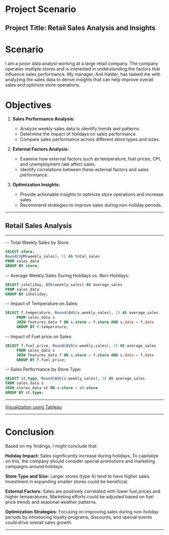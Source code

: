# Project Scenario

## Project Title: Retail Sales Analysis and Insights

# Scenario

I am a junior data analyst working at a large retail company. The company operates multiple stores and is interested in understanding the factors that influence sales performance. My manager, Anil Halder, has tasked me with analyzing the sales data to derive insights that can help improve overall sales and optimize store operations.

# Objectives

1. **Sales Performance Analysis:**
   - Analyze weekly sales data to identify trends and patterns.
   - Determine the impact of holidays on sales performance.
   - Compare sales performance across different store types and sizes.

2. **External Factors Analysis:**
   - Examine how external factors such as temperature, fuel prices, CPI, and unemployment rate affect sales.
   - Identify correlations between these external factors and sales performance.

3. **Optimization Insights:**
   - Provide actionable insights to optimize store operations and increase sales.
   - Recommend strategies to improve sales during non-holiday periods.
___
## Retail Sales Analysis 
___
-- Total Weekly Sales by Store:
```sql
SELECT store, 
Round(SUM(weekly_sales), 2) AS total_sales
FROM sales_data
GROUP BY store;
```
-- Average Weekly Sales During Holidays vs. Non-Holidays:
```sql
SELECT isholiday, AVG(weekly_sales) AS average_sales
FROM sales_data
GROUP BY isholiday;
```
-- Impact of Temperature on Sales:
```sql
SELECT f.temperature, Round(AVG(s.weekly_sales), 2) AS average_sales
     FROM sales_data s
     JOIN features_data f ON s.store = f.store AND s.date = f.date
     GROUP BY f.temperature;
```
-- Impact of Fuel price on Sales:
```sql
SELECT f.fuel_price, Round(AVG(s.weekly_sales), 2) AS average_sales
     FROM sales_data s
     JOIN features_data f ON s.store = f.store AND s.date = f.date
     GROUP BY f.fuel_price;
```

-- Sales Performance by Store Type:
```sql
SELECT st.type, Round(AVG(s.weekly_sales), 2) AS average_sales
FROM sales_data s
JOIN stores_data st ON s.store = st.store
GROUP BY st.type;
```
___

[Visualization using Tableau](https://public.tableau.com/views/RetailStoreSalesAnalysis_17208758732890/RetailStoreSalesAnalysis?:language=en-US&:sid=&:redirect=auth&:display_count=n&:origin=viz_share_link)
___

# Conclusion

Based on my findings, I might conclude that:

**Holiday Impact:** Sales significantly increase during holidays. To capitalize on this, the company should consider special promotions and marketing campaigns around holidays.

**Store Type and Size:** Larger stores (type A) tend to have higher sales. Investment in expanding smaller stores could be beneficial.

**External Factors:** Sales are positively correlated with lower fuel prices and higher temperatures. Marketing efforts could be adjusted based on fuel price trends and seasonal weather patterns.

**Optimization Strategies:** Focusing on improving sales during non-holiday periods by introducing loyalty programs, discounts, and special events could drive overall sales growth.
___

